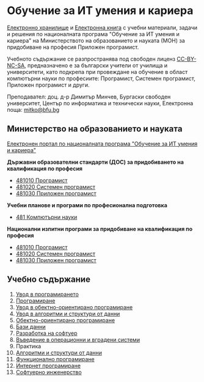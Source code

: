 # Обучение за ИТ умения и кариера
[Електронно хранилище](https://github.com/dimitarminchev/ITCareer/) и [Електронна книга](https://dimitar-minchev.gitbook.io/it-career/) с учебни материали, задачи и решения по националната програма "Обучение за ИТ умения и кариера" на Министерството на образованието и науката (МОН) за придобиване на професия Приложен програмист.

Учебното съдържание се разпространява под свободен лиценз [CC-BY-NC-SA](https://creativecommons.org/licenses/by-nc-sa/4.0/), предназначено e за български учители от училища и университети, като подкрепа при провеждане на обучение в област компютърни науки по професиите: Програмист, Системен програмист, Приложен програмист и други.

Преподавател: доц. д-р Димитър Минчев, Бургаски свободен университет, Център по информатика и технически науки, Eлектронна поща: [mitko@bfu.bg](mitko@bfu.bg)

## Министерство на образованието и науката
[Електронен портал по националната програма "Обучение за ИТ умения и кариера"](https://it-kariera.mon.bg/e-learning/)

**Държавни образователни стандарти (ДОС) за придобиването на квалификация по професия**
* [481010 Програмист](https://www.mon.bg/nfs/2019/09/dos_481010.pdf)
* [481020 Системен програмист](https://www.mon.bg/nfs/2018/11/dos_481020_systemenprogramist.pdf)
* [481030 Приложен програмист](https://www.mon.bg/nfs/2018/02/dos_481030.pdf)

**Учебни планове и програми по професионална подготовка**
* [481 Компютърни науки](https://www.mon.bg/nfs/2020/09/481-2020.zip)

**Национални изпитни програми за придобиване на квалификация по професия**
* [481010 Програмист](https://www.mon.bg/nfs/2021/03/nip_programist_010321.pdf)
* [481020 Системен програмист](https://www.mon.bg/nfs/2021/11/nip_4810201-3spk_251121.pdf) 
* [481030 Приложен програмист](https://www.mon.bg/nfs/2021/11/nip_4810301-3spk_251121.pdf)

## Учебно съдържание
1. [Увод в програмирането](<01. Увод в програмирането>)
2. [Програмиране](<02. Програмиране>)
3. [Увод в обектно-ориентирано програмиране](<03. Увод в обектно-ориентирано програмиране>)
4. [Увод в алгоритми и структури от данни](<04. Увод в алгоритми и структури от данни>)
5. [Обектно-ориентирано програмиране](<05. Обектно-ориентирано програмиране>)
6. [Бази данни](<06. Бази данни>)
7. [Разработка на софтуер](<07. Разработка на софтуер>)
8. [Въведение в операционни и вградени системи](<08. Операционни и вградени системи>)
9. Практика
10. [Алгоритми и структури от данни](<10. Алгоритми и структури от данни>)
11. [Функционално програмиране](<11. Функционално програмиране>)
12. [Интернет програмиране](<12. Интернет програмиране>)
13. [Софтуерно инженерство](<13. Софтуерно инженерство>)
